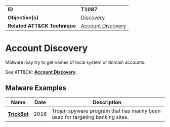 |||
|---------|------------------------|
|**ID**|**T1087**|
|**Objective(s)**|[Discovery](https://github.com/MBCProject/mbc-markdown/tree/master/discovery)|
|**Related ATT&CK Technique**|[Account Discovery](https://attack.mitre.org/techniques/T1087)|


Account Discovery
=================
Malware may try to get names of local system or domain accounts. 

See ATT&CK: [**Account Discovery**](https://attack.mitre.org/techniques/T1087).

Malware Examples
----------------
|Name|Date|Description|
|-----------------------------|-----------|-----------------------------|
|[**TrickBot**](https://github.com/MBCProject/mbc-markdown/tree/master/xample-malware/trickbot.md)|2016|Trojan spyware program that has mainly been used for targeting banking sites.|
